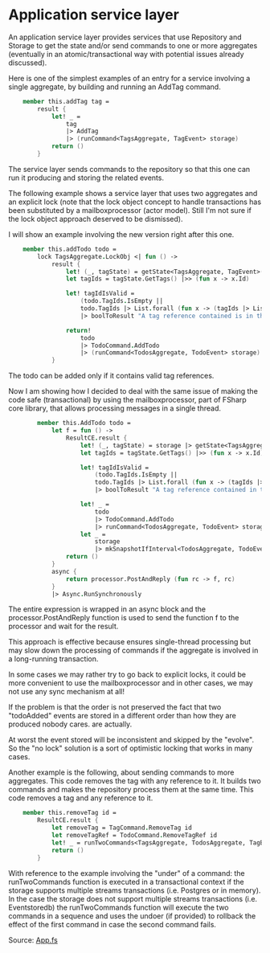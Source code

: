 # Application service layer

An application service layer provides services that use Repository and Storage to get the state and/or send commands to one or more aggregates (eventually in an atomic/transactional way with potential issues already discussed).

Here is one of the simplest examples of an entry for a service involving a single aggregate, by building and running an AddTag command.


```FSharp
    member this.addTag tag =
        result {
            let! _ =
                tag
                |> AddTag
                |> (runCommand<TagsAggregate, TagEvent> storage)
            return ()
        }
```

The service layer sends commands to the repository so that this one can run it producing and storing the related events.

The following example shows a service layer that uses two aggregates and an explicit lock (note that the lock object concept to handle transactions has been substituted by a mailboxprocessor (actor model). Still I'm not sure if the lock object approach deserved to be dismissed).

I will show an example involving the new version right after this one.

```FSharp
    member this.addTodo todo =
        lock TagsAggregate.LockObj <| fun () ->
            result {
                let! (_, tagState) = getState<TagsAggregate, TagEvent>(storage)
                let tagIds = tagState.GetTags() |>> (fun x -> x.Id)

                let! tagIdIsValid =    
                    (todo.TagIds.IsEmpty ||
                    todo.TagIds |> List.forall (fun x -> (tagIds |> List.contains x)))
                    |> boolToResult "A tag reference contained is in the todo is related to a tag that does not exist"

                return! 
                    todo
                    |> TodoCommand.AddTodo
                    |> (runCommand<TodosAggregate, TodoEvent> storage)
            }
```

The todo can be added only if it contains valid tag references.

Now I am showing how I decided to deal with the same issue of making the code safe  (transactional) by using the mailboxprocessor, part of FSharp core library, that allows processing messages in a single thread.

```FSharp
        member this.AddTodo todo =
            let f = fun () ->
                ResultCE.result {
                    let! (_, tagState) = storage |> getState<TagsAggregate, TagEvent> 
                    let tagIds = tagState.GetTags() |>> (fun x -> x.Id)

                    let! tagIdIsValid =    
                        (todo.TagIds.IsEmpty ||
                        todo.TagIds |> List.forall (fun x -> (tagIds |> List.contains x)))
                        |> boolToResult "A tag reference contained in the todo is related to a tag that does not exist"

                    let! _ =
                        todo
                        |> TodoCommand.AddTodo
                        |> runCommand<TodosAggregate, TodoEvent> storage
                    let _ = 
                        storage
                        |> mkSnapshotIfInterval<TodosAggregate, TodoEvent>
                return ()
            }
            async {
                return processor.PostAndReply (fun rc -> f, rc)
            }
            |> Async.RunSynchronously
```

The entire expression is wrapped in an async block and the processor.PostAndReply function is used to send the function f to the processor and wait for the result.

This approach is effective because ensures single-thread processing but may slow down the processing of commands if the aggregate is involved in a long-running transaction.

In some cases we may rather try to go back to explicit locks, it could be more convenient to use the mailboxprocessor and in other cases, we may not use any sync mechanism at all!

If the problem is that the order is not preserved the fact that two "todoAdded" events are stored in a different order than how they are produced nobody cares. are actually.

At worst the event stored will be inconsistent and skipped by the "evolve". So the "no lock" solution is a sort of optimistic locking that works in many cases. 

Another example is the following, about sending commands to more aggregates.
This code removes the tag with any reference to it. It builds two commands and makes the repository process them at the same time.
This code removes a tag and any reference to it.

```FSharp
    member this.removeTag id =
        ResultCE.result {
            let removeTag = TagCommand.RemoveTag id
            let removeTagRef = TodoCommand.RemoveTagRef id
            let! _ = runTwoCommands<TagsAggregate, TodosAggregate, TagEvent, TodoEvent> storage removeTag removeTagRef
            return ()
        }
```

With reference to the example involving the "under" of a command: the runTwoCommands function is executed in a transactional context if the storage supports multiple streams transactions (i.e. Postgres or in memory).
In the case the storage does not support multiple streams transactions (i.e. Eventstoredb) the runTwoCommands function will execute the two commands in a sequence and uses the undoer (if provided) to rollback the effect of the first command in case the second command fails.

Source: [App.fs](https://github.com/tonyx/Sharpino/blob/main/Sharpino.Sample/App.fs)















